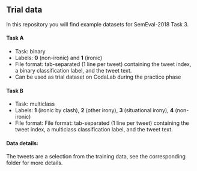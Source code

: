 ## Trial data ##

In this repository you will find example datasets for SemEval-2018 Task 3.

#### Task A ####
* Task: binary
* Labels: **0** (non-ironic) and **1** (ironic)
* File format: tab-separated (1 line per tweet) containing the tweet index, a binary classification label, and the tweet text.
* Can be used as trial dataset on CodaLab during the practice phase

#### Task B ####
* Task: multiclass
* Labels: **1** (ironic by clash), **2** (other irony), **3** (situational irony), **4** (non-ironic)
* File format: File format: tab-separated (1 line per tweet) containing the tweet index, a multiclass classification label, and the tweet text.


#### Data details: ####
The tweets are a selection from the training data, see the corresponding folder for more details.